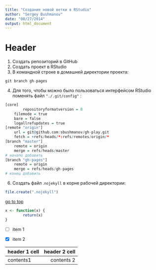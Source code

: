 ```yaml
---
title: "Создание новой ветки в RStudio"
author: "Sergey Bushmanov"
date: "08/27/2014"
output: html_document
---
```



<h1 id="top"> Header</h1>

1. Создать репозиторий в GitHub
2. Создать проект в RStudio
3. В командной строке в домашней директории проекта:


```r
git branch gh-pages
```

4. Для того, чтобы можно было пользоваться интерфейсом RStudio поменять файл `"./.git/config"` :


```r
[core]
        repositoryformatversion = 0
    filemode = true
    bare = false
    logallrefupdates = true
[remote "origin"]
    url = git@github.com:sbushmanov/gh-play.git
    fetch = +refs/heads/*:refs/remotes/origin/*
[branch "master"]
    remote = origin
    merge = refs/heads/master
# начало добавить
[branch "gh-pages"]
    remote = origin
    merge = refs/heads/gh-pages
# конец добавить
```

6. Создать файл .`nojekyll` в корне рабочей директории:


```r
file.create(".nojekyll")
```

[go to top](#top)

```r
x <- function(x) {
        return(x)
}
```

- [ ] item 1
- [x] item 2


|header 1 cell| header 2 cell|
|:------|--------:|
|contents1 | contents 2|  



